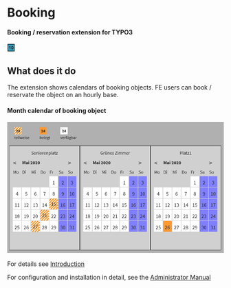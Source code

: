# Booking

#### Booking / reservation extension for TYPO3

![Icon](/ext_icon.gif "Extension icon")


What does it do
---------------

The extension shows calendars of booking objects.  FE users can book / reservate the object on an hourly base.

#### Month calendar of booking object
![Calendar](Documentation/Images/Introduction/MonthCalendar.png "Calendar of month")



For details see [Introduction](https://github.com/joachimruhs/booking/blob/master/Documentation/Introduction/Index.rst "Introduction")

For configuration and installation in detail, see the [Administrator Manual](https://github.com/joachimruhs/booking/blob/master/Documentation/AdministratorManual/Index.rst "Administrator Manual")

